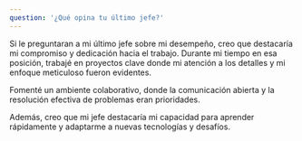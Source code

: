 ```yaml
---
question: '¿Qué opina tu último jefe?'
---
```


<p>
Si le preguntaran a mi último jefe sobre mi desempeño, creo que destacaría mi compromiso y dedicación hacia el trabajo.
Durante mi tiempo en esa posición, trabajé en proyectos clave donde mi atención a los detalles y mi enfoque meticuloso fueron evidentes.
</p>
<p>
Fomenté un ambiente colaborativo, donde la comunicación abierta y la resolución efectiva de problemas eran prioridades.
</p>
<p>
Además, creo que mi jefe destacaría mi capacidad para aprender rápidamente y adaptarme a nuevas tecnologías y desafíos.
</p>
